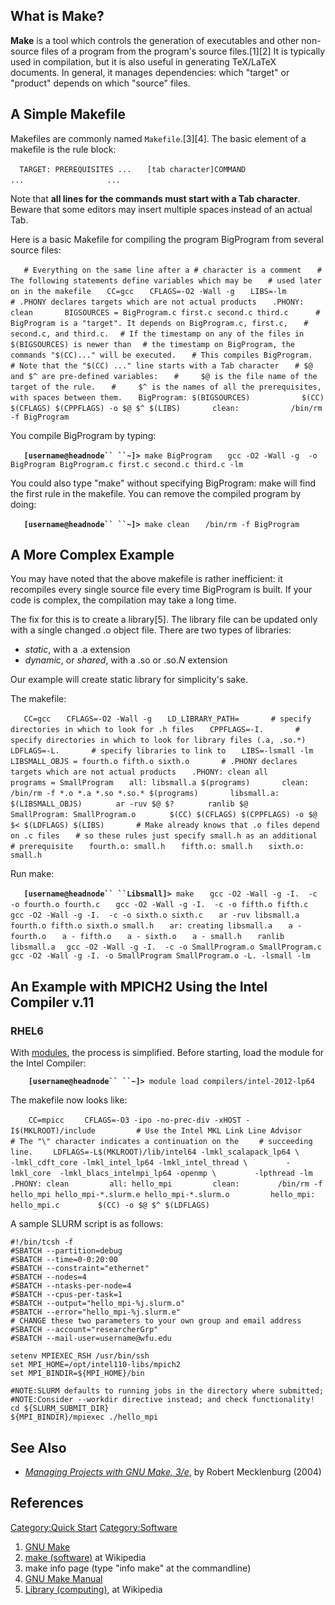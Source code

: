 ## What is Make?

**Make** is a tool which controls the generation of executables and
other non-source files of a program from the program's source
files.\[1\]\[2\] It is typically used in compilation, but it is also
useful in generating TeX/LaTeX documents. In general, it manages
dependencies: which "target" or "product" depends on which "source"
files.

## A Simple Makefile

Makefiles are commonly named `Makefile`.\[3\]\[4\]. The basic element of
a makefile is the rule block:

`   TARGET: PREREQUISITES ... `
`   [tab character]COMMAND`
`                  ...`
`                  ...`

Note that **all lines for the commands must start with a Tab
character**. Beware that some editors may insert multiple spaces instead
of an actual Tab.

Here is a basic Makefile for compiling the program BigProgram from
several source
files:

`   # Everything on the same line after a # character is a comment`
`   # The following statements define variables which may be`
`   # used later on in the makefile`
`   CC=gcc`
`   CFLAGS=-O2 -Wall -g`
`   LIBS=-lm`
`           `
`   # .PHONY declares targets which are not actual products`
`   .PHONY: clean`
`   `
`   BIGSOURCES = BigProgram.c first.c second.c third.c`
`   `
`   # BigProgram is a "target". It depends on BigProgram.c, first.c, `
`   # second.c, and third.c.`
`   # If the timestamp on any of the files in $(BIGSOURCES) is newer than `
`   # the timestamp on BigProgram, the commands "$(CC)..." will be executed. `
`   # This compiles BigProgram.`
`   # Note that the "$(CC) ..." line starts with a Tab character`
`   # $@ and $^ are pre-defined variables:`
`   #     $@ is the file name of the target of the rule.`
`   #     $^ is the names of all the prerequisites, with spaces between them.`
`   BigProgram: $(BIGSOURCES)`
`           $(CC) $(CFLAGS) $(CPPFLAGS) -o $@ $^ $(LIBS)`
`   `
`   clean:`
`           /bin/rm -f BigProgram`

You compile BigProgram by typing:

`   `**`[username@headnode``
``~]>`**` make BigProgram`
`   gcc -O2 -Wall -g  -o BigProgram BigProgram.c first.c second.c third.c -lm`

You could also type "make" without specifying BigProgram: make will find
the first rule in the makefile. You can remove the compiled program by
doing:

`   `**`[username@headnode`` ``~]>`**` make clean`
`   /bin/rm -f BigProgram`

## A More Complex Example

You may have noted that the above makefile is rather inefficient: it
recompiles every single source file every time BigProgram is built. If
your code is complex, the compilation may take a long time.

The fix for this is to create a library\[5\]. The library file can be
updated only with a single changed .o object file. There are two types
of libraries:

  - *static*, with a .a extension
  - *dynamic*, or *shared*, with a .so or .so.*N* extension

Our example will create static library for simplicity's sake.

The
makefile:

`   CC=gcc`
`   CFLAGS=-O2 -Wall -g`
`   LD_LIBRARY_PATH=`
`   `
`   # specify directories in which to look for .h files`
`   CPPFLAGS=-I.`
`   `
`   # specify directories in which to look for library files (.a, .so.*)`
`   LDFLAGS=-L.`
`   `
`   # specify libraries to link to`
`   LIBS=-lsmall -lm`
`   `
`   LIBSMALL_OBJS = fourth.o fifth.o sixth.o`
`   `
`   # .PHONY declares targets which are not actual products`
`   .PHONY: clean all`
`   `
`   programs = SmallProgram`
`   all: libsmall.a $(programs)`
`   `
`   clean:`
`       /bin/rm -f *.o *.a *.so *.so.* $(programs)`
`   `
`   libsmall.a: $(LIBSMALL_OBJS)`
`       ar -ruv $@ $?`
`       ranlib $@`
`   `
`   SmallProgram: SmallProgram.o`
`       $(CC) $(CFLAGS) $(CPPFLAGS) -o $@ $< $(LDFLAGS) $(LIBS)`
`   `
`   # Make already knows that .o files depend on .c files`
`   # so these rules just specify small.h as an additional`
`   # prerequisite`
`   fourth.o: small.h`
`   fifth.o: small.h`
`   sixth.o: small.h`

Run make:

`   `**`[username@headnode`` ``Libsmall]>`**` make`
`   gcc -O2 -Wall -g -I.  -c -o fourth.o fourth.c`
`   gcc -O2 -Wall -g -I.  -c -o fifth.o fifth.c`
`   gcc -O2 -Wall -g -I.  -c -o sixth.o sixth.c`
`   ar -ruv libsmall.a fourth.o fifth.o sixth.o small.h`
`   ar: creating libsmall.a`
`   a - fourth.o`
`   a - fifth.o`
`   a - sixth.o`
`   a - small.h`
`   ranlib libsmall.a`
`   gcc -O2 -Wall -g -I.  -c -o SmallProgram.o SmallProgram.c `
`   gcc -O2 -Wall -g -I. -o SmallProgram SmallProgram.o -L. -lsmall -lm`

## An Example with MPICH2 Using the Intel Compiler v.11

### RHEL6

With [modules](Quick_Start_Guide:Environment_Modules "wikilink"), the
process is simplified. Before starting, load the module for the Intel
Compiler:

`    `**`[username@headnode``
``~]>`**` module load compilers/intel-2012-lp64`

The makefile now looks like:

`    CC=mpicc`
`    CFLAGS=-O3 -ipo -no-prec-div -xHOST -I$(MKLROOT)/include`
`    `
`    # Use the Intel MKL Link Line Advisor`
`    # The "\" character indicates a continuation on the`
`    # succeeding line.`
`    LDFLAGS=-L$(MKLROOT)/lib/intel64 -lmkl_scalapack_lp64 \`
`        -lmkl_cdft_core -lmkl_intel_lp64 -lmkl_intel_thread \`
`        -lmkl_core  -lmkl_blacs_intelmpi_lp64 -openmp \`
`        -lpthread -lm`
`    `
`    .PHONY: clean`
`    `
`    all: hello_mpi`
`    `
`    clean:`
`        /bin/rm -f hello_mpi hello_mpi-*.slurm.e hello_mpi-*.slurm.o`
`    `
`    hello_mpi: hello_mpi.c`
`        $(CC) -o $@ $^ $(LDFLAGS)`

A sample SLURM script is as follows:

    #!/bin/tcsh -f
    #SBATCH --partition=debug
    #SBATCH --time=0-0:20:00
    #SBATCH --constraint="ethernet"
    #SBATCH --nodes=4
    #SBATCH --ntasks-per-node=4
    #SBATCH --cpus-per-task=1
    #SBATCH --output="hello_mpi-%j.slurm.o"
    #SBATCH --error="hello_mpi-%j.slurm.e"
    # CHANGE these two parameters to your own group and email address
    #SBATCH --account="researcherGrp"
    #SBATCH --mail-user=username@wfu.edu

    setenv MPIEXEC_RSH /usr/bin/ssh
    set MPI_HOME=/opt/intel110-libs/mpich2
    set MPI_BINDIR=${MPI_HOME}/bin

    #NOTE:SLURM defaults to running jobs in the directory where submitted;
    #NOTE:Consider --workdir directive instead; and check functionality!
    cd ${SLURM_SUBMIT_DIR}
    ${MPI_BINDIR}/mpiexec ./hello_mpi

## See Also

  - [*Managing Projects with GNU
    Make, 3/e*](http://oreilly.com/catalog/9780596006105/), by Robert
    Mecklenburg (2004)

## References

<references/>

[Category:Quick Start](Category:Quick_Start "wikilink")
[Category:Software](Category:Software "wikilink")

1.  [GNU Make](http://www.gnu.org/software/make/)
2.  [make (software)](http://en.wikipedia.org/wiki/Make_%28software%29)
    at Wikipedia
3.  make info page (type "info make" at the commandline)
4.  [GNU Make Manual](http://www.gnu.org/software/make/manual/)
5.  [Library
    (computing)](http://en.wikipedia.org/wiki/Library_%28computing%29),
    at Wikipedia

